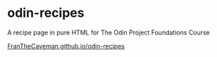 # odin-recipes
A recipe page in pure HTML for The Odin Project Foundations Course

[FranTheCaveman.github.io/odin-recipes](FranTheCaveman.github.io/odin-recipes)
